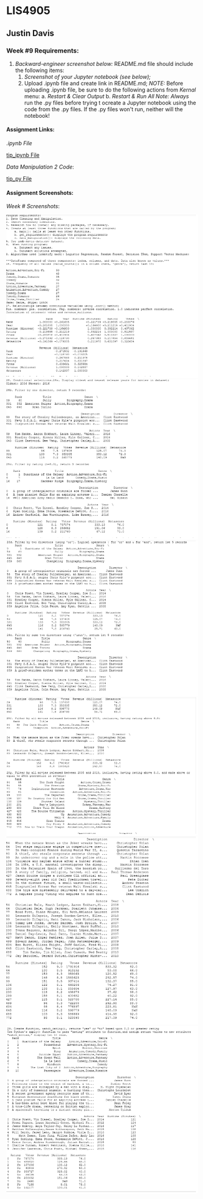 # LIS4905

## Justin Davis

### Week #9 Requirements:

1. *Backward-engineer screenshot below:* README.md file should include the following items:
    1. *Screenshot of your Jupyter notebook (see below);*
    2. Upload .ipynb file and create link in README.md;
        *NOTE:* Before uploading .ipynb file, be sure to do the following actions from *Kernal* menu:
            a. *Restart & Clear Output*
            b. *Restart & Run All*
    *Note: Always* run the .py files before trying t ocreate a Jupyter notebook using the code from the .py files. If the .py files won't run, neither will the notebook!

#### Assignment Links:

*.ipynb File*

[tip_ipynb File](docs/data_manipulation2.ipynb)

*Data Manipulation 2 Code*:

[tip_py File](docs/data_mani2.py)

#### Assignment Screenshots:

*Week # Screenshots*:

![data_mani1](img/data_mani1.png)
![data_mani2](img/data_mani2.png)
![data_mani3](img/data_mani3.png)
![data_mani4](img/data_mani4.png)
![data_mani5](img/data_mani5.png)
![data_mani6](img/data_mani6.png)